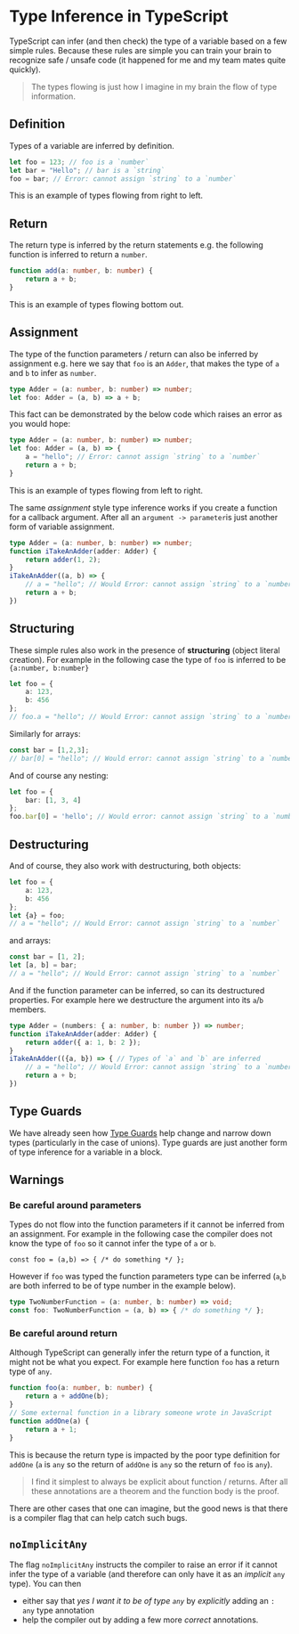 # Type Inference in TypeScript

TypeScript can infer (and then check) the type of a variable based on a few simple rules. Because these rules
are simple you can train your brain to recognize safe / unsafe code (it happened for me and my team mates quite quickly).

> The types flowing is just how I imagine in my brain the flow of type information.

## Definition

Types of a variable are inferred by definition.

```ts
let foo = 123; // foo is a `number`
let bar = "Hello"; // bar is a `string`
foo = bar; // Error: cannot assign `string` to a `number`
```

This is an example of types flowing from right to left.

## Return

The return type is inferred by the return statements e.g. the following function is inferred to return a `number`.

```ts
function add(a: number, b: number) {
    return a + b;
}
```

This is an example of types flowing bottom out.

## Assignment
The type of the function parameters / return can also be inferred by assignment e.g. here we say that `foo` is an `Adder`, that makes the type of `a` and `b` to infer as `number`.

```ts
type Adder = (a: number, b: number) => number;
let foo: Adder = (a, b) => a + b;
```
This fact can be demonstrated by the below code which raises an error as you would hope:

```ts
type Adder = (a: number, b: number) => number;
let foo: Adder = (a, b) => {
    a = "hello"; // Error: cannot assign `string` to a `number`
    return a + b;
}
```
This is an example of types flowing from left to right.

The same *assignment* style type inference works if you create a function for a callback argument. After all an `argument -> parameter`is just another form of variable assignment.

```ts
type Adder = (a: number, b: number) => number;
function iTakeAnAdder(adder: Adder) {
    return adder(1, 2);
}
iTakeAnAdder((a, b) => {
    // a = "hello"; // Would Error: cannot assign `string` to a `number`
    return a + b;
})
```

## Structuring
These simple rules also work in the presence of **structuring** (object literal creation). For example in the following case the type of `foo` is inferred to be `{a:number, b:number}`

```ts
let foo = {
    a: 123,
    b: 456
};
// foo.a = "hello"; // Would Error: cannot assign `string` to a `number`
```

Similarly for arrays:
```ts
const bar = [1,2,3];
// bar[0] = "hello"; // Would error: cannot assign `string` to a `number`
```
And of course any nesting:

```ts
let foo = {
    bar: [1, 3, 4]
};
foo.bar[0] = 'hello'; // Would error: cannot assign `string` to a `number`
```

## Destructuring
And of course, they also work with destructuring, both objects:

```ts
let foo = {
    a: 123,
    b: 456
};
let {a} = foo;
// a = "hello"; // Would Error: cannot assign `string` to a `number`
```
and arrays:

```ts
const bar = [1, 2];
let [a, b] = bar;
// a = "hello"; // Would Error: cannot assign `string` to a `number`
```

And if the function parameter can be inferred, so can its destructured properties. For example here we destructure the argument into its `a`/`b` members.

```ts
type Adder = (numbers: { a: number, b: number }) => number;
function iTakeAnAdder(adder: Adder) {
    return adder({ a: 1, b: 2 });
}
iTakeAnAdder(({a, b}) => { // Types of `a` and `b` are inferred
    // a = "hello"; // Would Error: cannot assign `string` to a `number`
    return a + b;
})
```

## Type Guards
We have already seen how [Type Guards](./typeGuard.md) help change and narrow down types (particularly in the case of unions). Type guards are just another form of type inference for a variable in a block.


## Warnings

### Be careful around parameters

Types do not flow into the function parameters if it cannot be inferred from an assignment. For example in the following case the compiler does not know the type of `foo` so it cannot infer the type of `a` or `b`.

```t
const foo = (a,b) => { /* do something */ };
```

However if `foo` was typed the function parameters type can be inferred (`a`,`b` are both inferred to be of type number in the example below).

```ts
type TwoNumberFunction = (a: number, b: number) => void;
const foo: TwoNumberFunction = (a, b) => { /* do something */ };
```

### Be careful around return

Although TypeScript can generally infer the return type of a function, it might not be what you expect. For example here function `foo` has a return type of `any`.
```ts
function foo(a: number, b: number) {
    return a + addOne(b);
}
// Some external function in a library someone wrote in JavaScript
function addOne(a) {
    return a + 1;
}
```

This is because the return type is impacted by the poor type definition for `addOne` (`a` is `any` so the return of `addOne` is `any` so the return of `foo` is `any`).

> I find it simplest to always be explicit about function / returns. After all these annotations are a theorem and the function body is the proof.

There are other cases that one can imagine, but the good news is that there is a compiler flag that can help catch such bugs.

## `noImplicitAny`

The flag `noImplicitAny` instructs the compiler to raise an error if it cannot infer the type of a variable (and therefore can only have it as an *implicit* `any` type). You can then

* either say that *yes I want it to be of type `any`* by *explicitly* adding an `: any` type annotation
* help the compiler out by adding a few more *correct* annotations.
